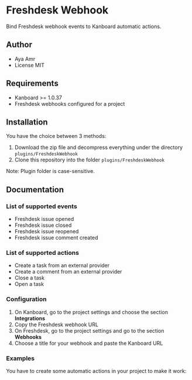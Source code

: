 Freshdesk Webhook
=================

Bind Freshdesk webhook events to Kanboard automatic actions.

Author
------

- Aya Amr
- License MIT

Requirements
------------

- Kanboard >= 1.0.37
- Freshdesk webhooks configured for a project

Installation
------------

You have the choice between 3 methods:

1. Download the zip file and decompress everything under the directory `plugins/FreshdeskWebhook`
2. Clone this repository into the folder `plugins/FreshdeskWebhook`

Note: Plugin folder is case-sensitive.

Documentation
-------------

### List of supported events

- Freshdesk issue opened
- Freshdesk issue closed
- Freshdesk issue reopened
- Freshdesk issue comment created

### List of supported actions

- Create a task from an external provider
- Create a comment from an external provider
- Close a task
- Open a task

### Configuration

1. On Kanboard, go to the project settings and choose the section **Integrations**
2. Copy the Freshdesk webhook URL
3. On Freshdesk, go to the project settings and go to the section **Webhooks**
4. Choose a title for your webhook and paste the Kanboard URL

### Examples

You have to create some automatic actions in your project to make it work:
